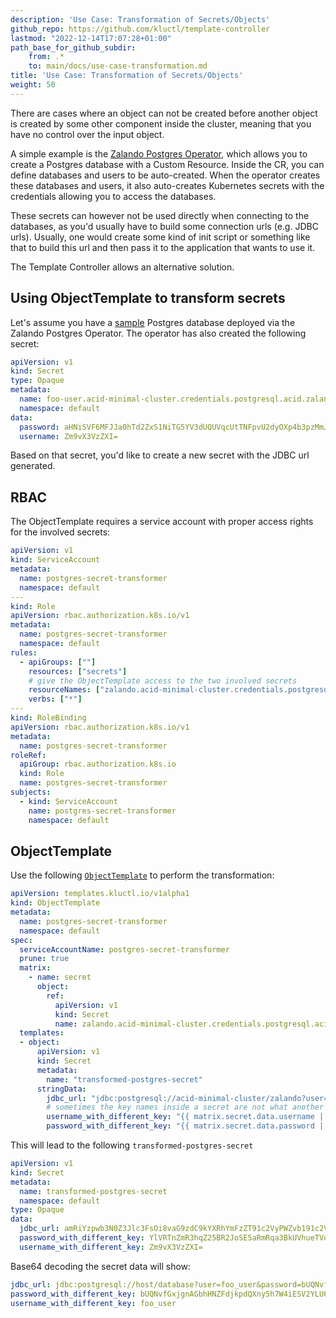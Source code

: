 ```yaml
---
description: 'Use Case: Transformation of Secrets/Objects'
github_repo: https://github.com/kluctl/template-controller
lastmod: "2022-12-14T17:07:28+01:00"
path_base_for_github_subdir:
    from: .*
    to: main/docs/use-case-transformation.md
title: 'Use Case: Transformation of Secrets/Objects'
weight: 50
---
```


<!-- WARNING WARNING WARNING -->
<!-- DO NOT EDIT THIS FILE, IT IS AUTO SYNCED FROM github.com/kluctl/template-controller -->
<!-- WARNING WARNING WARNING -->




There are cases where an object can not be created before another object is created by some other component inside the
cluster, meaning that you have no control over the input object.

A simple example is the [Zalando Postgres Operator](https://github.com/zalando/postgres-operator), which allows you
to create a Postgres database with a Custom Resource. Inside the CR, you can define databases and users to be
auto-created. When the operator creates these databases and users, it also auto-creates Kubernetes secrets with the
credentials allowing you to access the databases.

These secrets can however not be used directly when connecting to the databases, as you'd usually have to build some
connection urls (e.g. JDBC urls). Usually, one would create some kind of init script or something like that to 
build this url and then pass it to the application that wants to use it.

The Template Controller allows an alternative solution.

## Using ObjectTemplate to transform secrets

Let's assume you have a [sample](https://github.com/zalando/postgres-operator/blob/master/docs/user.md#create-a-manifest-for-a-new-postgresql-cluster)
Postgres database deployed via the Zalando Postgres Operator. The operator has also created the following secret:

```yaml
apiVersion: v1
kind: Secret
type: Opaque
metadata:
  name: foo-user.acid-minimal-cluster.credentials.postgresql.acid.zalan.do
  namespace: default
data:
  password: aHNiSVF6MFJJa0hTd2ZxS1NiTG5YV3dUQUVqcUtTNFpvU2dyOXp4b3pzMmJvTE02WWl0eTE0YjJTZlNFTHExdw==
  username: Zm9vX3VzZXI=
```

Based on that secret, you'd like to create a new secret with the JDBC url generated.

## RBAC

The ObjectTemplate requires a service account with proper access rights for the involved secrets:

```yaml
apiVersion: v1
kind: ServiceAccount
metadata:
  name: postgres-secret-transformer
  namespace: default
---
kind: Role
apiVersion: rbac.authorization.k8s.io/v1
metadata:
  name: postgres-secret-transformer
  namespace: default
rules:
  - apiGroups: [""]
    resources: ["secrets"]
    # give the ObjectTemplate access to the two involved secrets
    resourceNames: ["zalando.acid-minimal-cluster.credentials.postgresql.acid.zalan.do", "transformed-postgres-secret"]
    verbs: ["*"]
---
kind: RoleBinding
apiVersion: rbac.authorization.k8s.io/v1
metadata:
  name: postgres-secret-transformer
roleRef:
  apiGroup: rbac.authorization.k8s.io
  kind: Role
  name: postgres-secret-transformer
subjects:
  - kind: ServiceAccount
    name: postgres-secret-transformer
    namespace: default
```

## ObjectTemplate

Use the following [`ObjectTemplate`](./spec/v1alpha1/objecttemplate.md) to perform the transformation:

```yaml
apiVersion: templates.kluctl.io/v1alpha1
kind: ObjectTemplate
metadata:
  name: postgres-secret-transformer
  namespace: default
spec:
  serviceAccountName: postgres-secret-transformer
  prune: true
  matrix:
    - name: secret
      object:
        ref:
          apiVersion: v1
          kind: Secret
          name: zalando.acid-minimal-cluster.credentials.postgresql.acid.zalan.do
  templates:
  - object:
      apiVersion: v1
      kind: Secret
      metadata:
        name: "transformed-postgres-secret"
      stringData:
        jdbc_url: "jdbc:postgresql://acid-minimal-cluster/zalando?user={{ matrix.secret.data.username | b64decode }}&password={{ matrix.secret.data.password | b64decode }}"
        # sometimes the key names inside a secret are not what another component requires, so we can simply use different names if we want
        username_with_different_key: "{{ matrix.secret.data.username | b64decode }}"
        password_with_different_key: "{{ matrix.secret.data.password | b64decode }}"
```

This will lead to the following `transformed-postgres-secret`

```yaml
apiVersion: v1
kind: Secret
metadata:
  name: transformed-postgres-secret
  namespace: default
type: Opaque
data:
  jdbc_url: amRiYzpwb3N0Z3Jlc3FsOi8vaG9zdC9kYXRhYmFzZT91c2VyPWZvb191c2VyJnBhc3N3b3JkPWJVUU52Zkd4amduQUdiaEhOWkZkamtwZFFYbnk1aDdXNGlFU1YyWUxVNnVrRHdXWjBPMjdRb0NBdUJTTnF3TVk=
  password_with_different_key: YlVRTnZmR3hqZ25BR2JoSE5aRmRqa3BkUVhueTVoN1c0aUVTVjJZTFU2dWtEd1daME8yN1FvQ0F1QlNOcXdNWQ==
  username_with_different_key: Zm9vX3VzZXI=
```

Base64 decoding the secret data will show:

```yaml
jdbc_url: jdbc:postgresql://host/database?user=foo_user&password=bUQNvfGxjgnAGbhHNZFdjkpdQXny5h7W4iESV2YLU6ukDwWZ0O27QoCAuBSNqwMY                                                                                                                                                                                      │
password_with_different_key: bUQNvfGxjgnAGbhHNZFdjkpdQXny5h7W4iESV2YLU6ukDwWZ0O27QoCAuBSNqwMY                                                                                                                                                                                                                          │
username_with_different_key: foo_user
```
